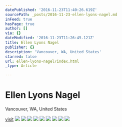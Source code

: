 ```yaml
---
datePublished: '2016-11-23T11:40:26.619Z'
sourcePath: _posts/2016-11-23-ellen-lyons-nagel.md
inFeed: true
hasPage: true
author: []
via: {}
dateModified: '2016-11-23T11:26:45.121Z'
title: Ellen Lyons Nagel
publisher: {}
description: 'Vancouver, WA, United States'
starred: false
url: ellen-lyons-nagel/index.html
_type: Article

---
```

# Ellen Lyons Nagel

Vancouver, WA, United States

[visit][0]
![](https://the-grid-user-content.s3-us-west-2.amazonaws.com/a8b29b37-7ebd-42d1-938e-c20e8a3e5290.jpg)
![](https://the-grid-user-content.s3-us-west-2.amazonaws.com/7799b7a5-d916-4cb7-a11b-facf272fd899.jpg)
![](https://the-grid-user-content.s3-us-west-2.amazonaws.com/e774fb7d-295c-4e0d-93ff-54c67662d416.jpg)
![](https://the-grid-user-content.s3-us-west-2.amazonaws.com/5801b7f3-60b5-4987-9aa2-33b6e18bfafe.jpg)
![](https://the-grid-user-content.s3-us-west-2.amazonaws.com/a356e9b6-ea8d-4654-bc60-13f3f7542314.jpg)
![](https://the-grid-user-content.s3-us-west-2.amazonaws.com/a40c08d2-c07f-4411-a948-a47345629791.jpg)
![](https://the-grid-user-content.s3-us-west-2.amazonaws.com/23d30aea-ce62-43ec-8d98-2b83c9d60ab0.jpg)
![](https://the-grid-user-content.s3-us-west-2.amazonaws.com/50948cda-8aa9-4996-bb10-e82c333039d4.jpg)
![](https://the-grid-user-content.s3-us-west-2.amazonaws.com/a85eb37e-642b-4fb6-b98c-73fd620b4fb4.jpg)

[0]: https://www.etsy.com/listing/208778392/awesome-huge-two-foot-in-diameter-copper